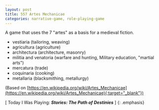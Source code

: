 ```yaml
---
layout: post
title: 557 Artes Mechanicae
categories: narrative-game, role-playing-game
---
```

A game that uses the 7 "artes" as a basis for a medieval fiction.

- vestiaria (tailoring, weaving)
- agricultura (agriculture)
- architectura (architecture, masonry)
- militia and venatoria (warfare and hunting, Military education, "martial arts")
- mercatura (trade)
- coquinaria (cooking)
- metallaria (blacksmithing, metallurgy)

(Based on [https://en.wikipedia.org/wiki/Artes_Mechanicae](https://en.wikipedia.org/wiki/Artes_Mechanicae){:target="_blank"})

[ Today I Was Playing: ***Stories: The Path of Destinies*** ]
{: .emphasis}